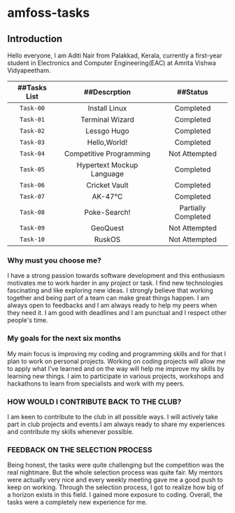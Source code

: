 # amfoss-tasks

## Introduction
Hello everyone,
I am Aditi Nair from Palakkad, Kerala, currently a first-year student in Electronics and Computer Engineering(EAC) at Amrita Vishwa Vidyapeetham.

| ##Tasks List  | ##Descrption                | ##Status            |
|:-------------:|:---------------------------:|:--------------:     |
| `Task-00`     | Install Linux               | Completed           |
| `Task-01`     | Terminal Wizard             | Completed           |
| `Task-02`     | Lessgo Hugo                 | Completed           |
| `Task-03`     | Hello,World!                | Completed           |
| `Task-04`     | Competitive Programming     | Not Attempted       |
| `Task-05`     | Hypertext Mockup Language   | Completed           |
| `Task-06`     | Cricket Vault               | Completed           |
| `Task-07`     | AK-47℃                     | Completed           |
| `Task-08`     | Poke-Search!                | Partially Completed |
| `Task-09`     | GeoQuest                    | Not Attempted       |
| `Task-10`     | RuskOS                      | Not Attempted       |


### Why must you choose me?

I have a strong passion towards software development and this enthusiasm motivates me to work harder in any project or task. I find new technologies fascinating and like exploring new ideas. I strongly believe that working together and being part of a team can make great things happen. I am always open to feedbacks and I am always ready to help my peers when they need it. I am good with deadlines and I am punctual and I respect other people's time.


### My goals for the next six months

My main focus is improving my coding and programming skills and for that I plan to work on personal projects. Working on coding projects will allow me to apply what I've learned and on the way will help me improve my skills by learning new things. I aim to participate in various projects, workshops and hackathons to learn from specialists and work with my peers.


### HOW WOULD I CONTRIBUTE BACK TO THE CLUB?
I am keen to contribute to the club in all possible ways. I will actively take part in club projects and events.I am always ready to share my experiences and contribute my skills whenever possible.

### FEEDBACK ON THE SELECTION PROCESS
Being honest, the tasks were quite challenging but the competition was the real nightmare. But the whole selection process was quite fair. My mentors were actually very nice and every weekly meeting gave me a good push to keep on working. Through the selection process, I got to realize how big of a horizon exists in this field. I gained more exposure to coding. Overall, the tasks were a completely new experience for me.


